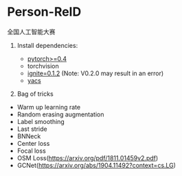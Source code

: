 # Person-ReID
全国人工智能大赛

1. Install dependencies:
    - [pytorch>=0.4](https://pytorch.org/)
    - torchvision
    - [ignite=0.1.2](https://github.com/pytorch/ignite) (Note: V0.2.0 may result in an error)
    - [yacs](https://github.com/rbgirshick/yacs)

2. Bag of tricks
- Warm up learning rate
- Random erasing augmentation
- Label smoothing
- Last stride
- BNNeck
- Center loss
- Focal loss
- OSM Loss(https://arxiv.org/pdf/1811.01459v2.pdf)
- GCNet(https://arxiv.org/abs/1904.11492?context=cs.LG)
